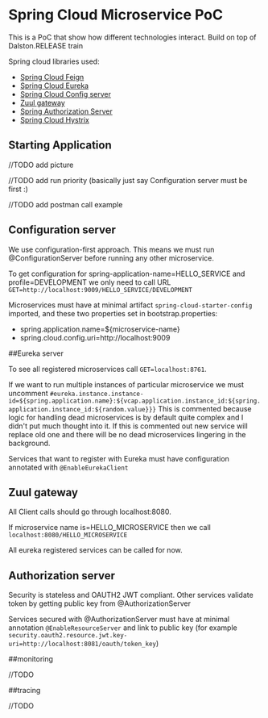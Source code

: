# Spring Cloud Microservice PoC


This is a PoC that show how different technologies interact. Build on top of Dalston.RELEASE train

Spring cloud libraries used:
 - [Spring Cloud Feign](http://projects.spring.io/spring-cloud/spring-cloud.html#spring-cloud-feign) 
 - [Spring Cloud Eureka](http://projects.spring.io/spring-cloud/spring-cloud.html#spring-cloud-eureka-server)
 - [Spring Cloud Config server](https://cloud.spring.io/spring-cloud-config/spring-cloud-config.html)
 - [Zuul gateway](https://github.com/Netflix/zuul/wiki/Getting-Started)
 - [Spring Authorization Server](http://docs.spring.io/spring-boot/docs/2.0.0.BUILD-SNAPSHOT/reference/htmlsingle/#boot-features-security-oauth2-authorization-server)
 - [Spring Cloud Hystrix](https://github.com/Netflix/Hystrix/wiki)

## Starting Application

//TODO add picture

//TODO add run priority (basically just say Configuration server must be first :)
 
//TODO add postman call example

## Configuration server

We use configuration-first approach. This means we must run @ConfigurationServer before running any other microservice. 

To get configuration for spring-application-name=HELLO_SERVICE and profile=DEVELOPMENT we only need to call URL `GET=http://localhost:9009/HELLO_SERVICE/DEVELOPMENT`

Microservices must have at minimal artifact `spring-cloud-starter-config` imported, and these two properties set in bootstrap.properties:
 - spring.application.name=${microservice-name}
 - spring.cloud.config.uri=http://localhost:9009


##Eureka server

To see all registered microservices call `GET=localhost:8761`. 

If we want to run multiple instances of particular microservice we must uncomment `#eureka.instance.instance-id=${spring.application.name}:${vcap.application.instance_id:${spring.application.instance_id:${random.value}}}`
This is commented because logic for handling dead microservices is by default quite complex and I didn't put much thought into it.
If this is commented out new service will replace old one and there will be no dead microservices lingering in the background. 

Services that want to register with Eureka must have configuration annotated with `@EnableEurekaClient`

## Zuul gateway

All Client calls should go through localhost:8080.

If microservice name is=HELLO_MICROSERVICE then we call `localhost:8080/HELLO_MICROSERVICE `


All eureka registered services can be called for now.

## Authorization server

Security is stateless and OAUTH2 JWT compliant. Other services validate token by getting public key from @AuthorizationServer

Services secured with @AuthorizationServer must have at minimal annotation `@EnableResourceServer` and link to public key (for example `security.oauth2.resource.jwt.key-uri=http://localhost:8081/oauth/token_key`)
 
##monitoring 

//TODO

##tracing

//TODO
